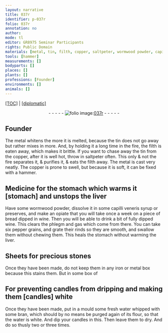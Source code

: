 ```yaml
---
layout: narrative
title: 037r
identifier: p-037r
folio: 037r
annotation: no
author:
mode: tl
editor: GR8975 Seminar Participants
rights: Public Domain
materials: [metal, tin, filth, copper, saltpeter, wormwood powder, capilli veneris syrup, preserves, bread, wine, pepper, rinds, iron, water, bran, flour]
tools: [hammer]
measurements: []
bodyparts: []
places: []
plants: []
professions: [Founder]
environments: []
animals: []
---
```


<p><a href="{{ site.baseurl }}/translation/">[TOC]</a> | <a href="{{ site.baseurl }}/texts/p-037r_tc/" target="_blank">[diplomatic]</a></p><div class="folio" align="center">- - - - - <a href="http://gallica.bnf.fr/ark:/12148/btv1b10500001g/f79.image" target="_blank"><img src="https://cu-mkp.github.io/2017-workshop-edition/assets/photo-icon.png" alt="folio image: " style="display:inline-block; margin-bottom:-3px;"/>037r</a> - - - - - </div>  
  

## <span class="pro">Founder</span>

 
The <span class="m">metal</span> whitens the more it is melted, because the <span class="m">tin</span> does not go away but rather mixes in more. And, by holding it a long time in the fire, the <span class="m">filth</span> is eaten away, which makes it brittle. If you want to chase away the <span class="m">tin</span> from the <span class="m">copper</span>, after it is well hot, throw in <span class="m">saltpeter</span> often. This only & not the fire separates it, & purifies it, & eats the <span class="m">filth</span> away. The <span class="m">metal</span> is cast very neatly. The <span class="m">copper</span> is prone to swell, but because it is soft, it can be fixed with a <span class="tl">hammer</span>.
 
 
  

## Medicine for the stomach which warms it [stomach] and unstops the liver

 
Have some <span class="m">wormwood powder</span>, dissolve it in some <span class="m">capilli veneris syrup</span> or <span class="m">preserves</span>, and make an opiate that you will take once a week on a piece of <span class="m">bread</span> dipped in <span class="m">wine</span>. Then you will be able to drink a bit of fully dipped <span class="m">wine</span>. This clears the phlegm and gas which come from there. You can take six <span class="m">pepper</span> grains, and grate their <span class="m">rinds</span> so they are smooth, and swallow them without chewing them. This heals the stomach without warming the liver.
 
 
  

## Sheets for precious stones

 
Once they have been made, do not keep them in any <span class="m">iron</span> or <span class="m">metal</span> box because this stains them. But in some box of
 
 
  

## For preventing candles from dripping and making them [candles] white

 
Once they have been made, put in a mould some fresh <span class="m">water</span> whipped with some <span class="m">bran</span>, which should by no means be purged again of its <span class="m">flour</span>, so that the <span class="m">water</span> is white. And dip your candles in this. Then leave them to dry. And do so thusly two or three times.
 
